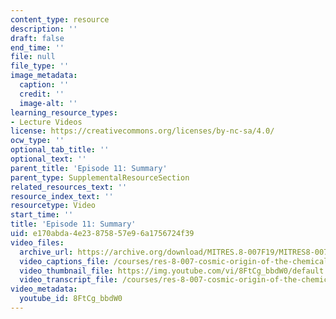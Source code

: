 ```yaml
---
content_type: resource
description: ''
draft: false
end_time: ''
file: null
file_type: ''
image_metadata:
  caption: ''
  credit: ''
  image-alt: ''
learning_resource_types:
- Lecture Videos
license: https://creativecommons.org/licenses/by-nc-sa/4.0/
ocw_type: ''
optional_tab_title: ''
optional_text: ''
parent_title: 'Episode 11: Summary'
parent_type: SupplementalResourceSection
related_resources_text: ''
resource_index_text: ''
resourcetype: Video
start_time: ''
title: 'Episode 11: Summary'
uid: e170abda-4e23-8758-57e9-6a1756724f39
video_files:
  archive_url: https://archive.org/download/MITRES.8-007F19/MITRES8-007F19_ep11_300k.mp4
  video_captions_file: /courses/res-8-007-cosmic-origin-of-the-chemical-elements-fall-2019/cb375c5bcad35a11a531ac1203af5546_8FtCg_bbdW0.vtt
  video_thumbnail_file: https://img.youtube.com/vi/8FtCg_bbdW0/default.jpg
  video_transcript_file: /courses/res-8-007-cosmic-origin-of-the-chemical-elements-fall-2019/9d13f4ac38b2b9417a531c9a0300a9c7_8FtCg_bbdW0.pdf
video_metadata:
  youtube_id: 8FtCg_bbdW0
---
```

